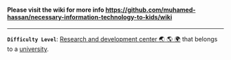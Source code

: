 #### Please visit the wiki for more info https://github.com/muhamed-hassan/necessary-information-technology-to-kids/wiki

***

**`Difficulty Level`**: [Research and development center 🌏 🌎 🌍](https://en.wikipedia.org/wiki/Research_and_development) that belongs to a [university](https://en.wikipedia.org/wiki/University).
